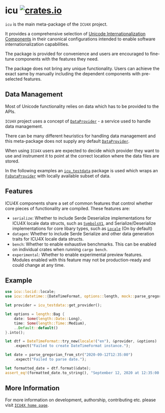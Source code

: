 # icu [![crates.io](https://img.shields.io/crates/v/icu)](https://crates.io/crates/icu)

`icu` is the main meta-package of the `ICU4X` project.

It provides a comprehensive selection of
[Unicode Internationalization Components](http://site.icu-project.org/)
in their canonical configurations intended to enable software
internationalization capabilities.

The package is provided for convenience and users are encouraged
to fine-tune components with the features they need.

The package does not bring any unique functionality. Users
can achieve the exact same by manually including the dependent
components with pre-selected features.

## Data Management

Most of Unicode functionality relies on data which has to be provided
to the APIs.

`ICU4X` project uses a concept of [`DataProvider`] - a service used to
handle data management.

There can be many different heuristics for handling data management and
this meta-package does not supply any default [`DataProvider`].

When using `ICU4X` users are expected to decide which provider they want to use
and instrument it to point at the correct location where the data files are stored.

In the following examples an [`icu_testdata`] package is used which wraps
an [`FsDataProvider`] with locally available subset of data.

## Features

ICU4X components share a set of common features that control whether core pieces of
functionality are compiled. These features are:

- `serialize`: Whether to include Serde Deserialize implementations for
  ICU4X locale data structs, such as [`SymbolsV1`], and Serialize/Deserialize implementations
  for core libary types, such as [`Locale`] (On by default)
- `datagen`: Whether to include Serde Serialize and other data generation traits for ICU4X locale data structs.
- `bench`: Whether to enable exhaustive benchmarks. This can be enabled on individual crates
  when running `cargo bench`.
- `experimental`: Whether to enable experimental preview features. Modules enabled with
  this feature may not be production-ready and could change at any time.

## Example

```rust
use icu::locid::locale;
use icu::datetime::{DateTimeFormat, options::length, mock::parse_gregorian_from_str};

let provider = icu_testdata::get_provider();

let options = length::Bag {
    date: Some(length::Date::Long),
    time: Some(length::Time::Medium),
    ..Default::default()
}.into();

let dtf = DateTimeFormat::try_new(locale!("en"), &provider, &options)
    .expect("Failed to create DateTimeFormat instance.");

let date = parse_gregorian_from_str("2020-09-12T12:35:00")
    .expect("Failed to parse date.");

let formatted_date = dtf.format(&date);
assert_eq!(formatted_date.to_string(), "September 12, 2020 at 12:35:00 PM");
```

[`DataProvider`]: ../icu_provider/prelude/trait.DataProvider.html
[`FsDataProvider`]: ../icu_provider_fs/struct.FsDataProvider.html
[`icu_testdata`]: ../icu_testdata/index.html
[`Locale`]: crate::locid::Locale
[`SymbolsV1`]: crate::decimal::provider::DecimalSymbolsV1

## More Information

For more information on development, authorship, contributing etc. please visit [`ICU4X home page`](https://github.com/unicode-org/icu4x).
